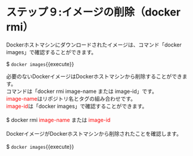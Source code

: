 # ステップ９:イメージの削除（docker rmi）
Dockerホストマシンにダウンロードされたイメージは、コマンド「docker images」で確認することができます。  

$ `docker images`{{execute}}  

必要のないDockerイメージはDockerホストマシンから削除することができます。  
コマンドは「docker rmi image-name または image-id」です。  
<span style="color: red; ">image-name</span>はリポジトリ名とタグの組み合わせです。  
<span style="color: red; ">image-id</span>は「docker images」で確認することができます。  
<br>
$ docker rmi <span style="color: red; ">image-name</span> または <span style="color: red; ">image-id</span>  
<br>
DockerイメージがDockerホストマシンから削除されたことを確認します。  
<br>
$ `docker images`{{execute}}  